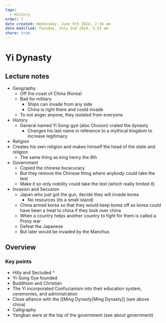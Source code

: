 ```yaml
---
tags:
  - History
order: 7
date created: Wednesday, June 5th 2024, 2:34 am
date modified: Tuesday, July 2nd 2024, 5:33 am
share: true
---
```


# Yi Dynasty

## Lecture notes

- Geography
  - Off the coast of China (Korea)
  - Bad for military
    - Ships can invade from any side
    - China is right there and could invade
  - To not anger anyone, they isolated from everyone
- History
  - General named Yi Song-gye (also Choson) crated the dynasty
    - Changes his last name in reference to a mythical kingdom to increase legitimacy
- Religion
- Creates his own religion and makes himself the head of the state and religion
  - The same thing as king henry the 8th
- Government
  - Copied the chinese buracuracy
  - But they remove the Chinese thing where anybody could take the test
  - Make it so only nobility could take the test (which really limited it)
- Invasion and Secusion
  - Japan who just got the gun, decide they will invade korea
    - No resources (its a small island)
  - China armed korea so that they would keep korea off as korea could have been a treat to china if they took over china
  - When a country helps another country to fight for them is called a Proxy war
  - Defeat the Japanese
  - But later would be invaded by the Manchus

## Overview

### Key points

- Hilly and Secluded ^
- Yi-Song Gye founded
- Buddhism and Christian
- The Yi incorporated Confucianism into their education system, ceremonies, and administration
- Close alliance with the [[Ming Dynasty|Ming Dynasty]] (see above china)
- Calligraphy
- Yangban were at the top of the government (see about government)
